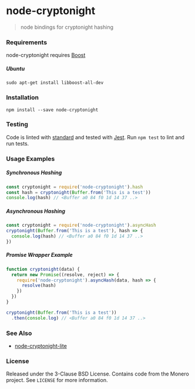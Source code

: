 # node-cryptonight
> node bindings for cryptonight hashing

### Requirements

node-cryptonight requires [Boost](http://www.boost.org)

##### Ubuntu

    sudo apt-get install libboost-all-dev

### Installation

    npm install --save node-cryptonight
   
### Testing

Code is linted with [standard](https://github.com/standard/standard) and tested with [Jest](https://github.com/facebook/jest). Run `npm test` to lint and run tests.

### Usage Examples

##### Synchronous Hashing

```js
const cryptonight = require('node-cryptonight').hash
const hash = cryptonight(Buffer.from('This is a test'))
console.log(hash) // <Buffer a0 84 f0 1d 14 37 ..>
```

##### Asynchronous Hashing

```js
const cryptonight = require('node-cryptonight').asyncHash
cryptonight(Buffer.from('This is a test'), hash => {
  console.log(hash) // <Buffer a0 84 f0 1d 14 37 ..>
})
```

##### Promise Wrapper Example

```js
function cryptonight(data) {
  return new Promise((resolve, reject) => {
    require('node-cryptonight').asyncHash(data, hash => {
      resolve(hash)
    })
  })
}

cryptonight(Buffer.from('This is a test'))
  .then(console.log) // <Buffer a0 84 f0 1d 14 37 ..>
```

### See Also

* [node-cryptonight-lite](https://github.com/ExcitableAardvark/node-cryptonight-lite)

### License

Released under the 3-Clause BSD License. Contains code from the Monero project. See `LICENSE` for more information.
